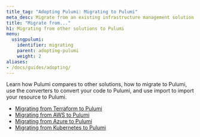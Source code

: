 ```yaml
---
title_tag: "Adopting Pulumi: Migrating to Pulumi"
meta_desc: Migrate from an existing infrastructure management solution to Pulumi.
title: "Migrate from..."
h1: Migrating from other solutions to Pulumi
menu:
  usingpulumi:
    identifier: migrating
    parent: adopting-pulumi
    weight: 2
aliases:
- /docs/guides/adopting/
---
```


Learn how Pulumi compares to other solutions, how to migrate to Pulumi, use the converters to convert your code to Pulumi, and use import to import your resource to Pulumi.

- [Migrating from Terraform to Pulumi](/docs/using-pulumi/adopting-pulumi/migrating-to-pulumi/from-terraform/)
- [Migrating from AWS to Pulumi](/docs/using-pulumi/adopting-pulumi/migrating-to-pulumi/from-aws/)
- [Migrating from Azure to Pulumi](/docs/using-pulumi/adopting-pulumi/migrating-to-pulumi/from-azure)
- [Migrating from Kubernetes to Pulumi](/docs/using-pulumi/adopting-pulumi/migrating-to-pulumi/from-kubernetes/)
